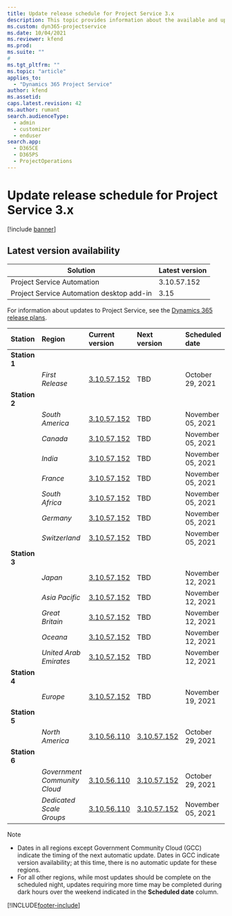 ```yaml
---
title: Update release schedule for Project Service 3.x
description: This topic provides information about the available and upcoming releases of Dynamics 365 Project Service Automation.
ms.custom: dyn365-projectservice
ms.date: 10/04/2021
ms.reviewer: kfend
ms.prod:
ms.suite: ""
#
ms.tgt_pltfrm: ""
ms.topic: "article"
applies_to: 
  - "Dynamics 365 Project Service"
author: kfend
ms.assetid: 
caps.latest.revision: 42
ms.author: rumant
search.audienceType: 
  - admin
  - customizer
  - enduser
search.app: 
  - D365CE
  - D365PS
  - ProjectOperations
---
```


# Update release schedule for Project Service 3.x

[!include [banner](../includes/psa-now-project-operations.md)]

## Latest version availability

| Solution  | Latest version |
|-------|----|
| Project Service Automation    | 3.10.57.152 |
| Project Service Automation desktop add-in                | 3.15          |

For information about updates to Project Service, see the [Dynamics 365 release plans](/dynamics365/release-plans/). 

| Station  | Region | Current version | Next version |  Scheduled date
| :---   | :---   | :---   | :---   |:---   |         
|<strong>Station 1</strong> | |  |  | |
| | <i>First Release</i> | [3.10.57.152](whats-new-ur-36.md) | TBD | October 29, 2021
|<strong>Station 2</strong> | |  |  | |
| | <i>South America</i> | [3.10.57.152](whats-new-ur-36.md) | TBD | November 05, 2021
| | <i>Canada</i> | [3.10.57.152](whats-new-ur-36.md) | TBD | November 05, 2021
| | <i>India</i> | [3.10.57.152](whats-new-ur-36.md) | TBD | November 05, 2021
| | <i>France</i> | [3.10.57.152](whats-new-ur-36.md) | TBD | November 05, 2021
| | <i>South Africa</i> | [3.10.57.152](whats-new-ur-36.md) | TBD | November 05, 2021
| | <i>Germany</i> | [3.10.57.152](whats-new-ur-36.md) | TBD | November 05, 2021
| | <i>Switzerland</i> | [3.10.57.152](whats-new-ur-36.md) | TBD | November 05, 2021
|<strong>Station 3</strong> | |  |  | |
| | <i>Japan</i> | [3.10.57.152](whats-new-ur-36.md) | TBD | November 12, 2021
| | <i>Asia Pacific</i> | [3.10.57.152](whats-new-ur-36.md) | TBD | November 12, 2021
| | <i>Great Britain</i> | [3.10.57.152](whats-new-ur-36.md) | TBD | November 12, 2021
| | <i>Oceana</i> | [3.10.57.152](whats-new-ur-36.md) | TBD | November 12, 2021
| | <i>United Arab Emirates</i> | [3.10.57.152](whats-new-ur-36.md) | TBD | November 12, 2021
|<strong>Station 4</strong> | |  |  | |
| | <i>Europe</i> | [3.10.57.152](whats-new-ur-36.md) | TBD | November 19, 2021
|<strong>Station 5</strong> | |  |  | |
| | <i>North America</i> | [3.10.56.110](whats-new-ur-35.md) | [3.10.57.152](whats-new-ur-36.md) | October 29, 2021
|<strong>Station 6</strong> | |  |  | |
| | <i>Government Community Cloud</i> | [3.10.56.110](whats-new-ur-35.md) | [3.10.57.152](whats-new-ur-36.md) | October 29, 2021
| | <i>Dedicated Scale Groups</i> | [3.10.56.110](whats-new-ur-35.md) | [3.10.57.152](whats-new-ur-36.md) | November 05, 2021


>[!Note]
> - Dates in all regions except Government Community Cloud (GCC) indicate the timing of the next automatic update. Dates in GCC indicate version availability; at this time, there is no automatic update for these regions.
> - For all other regions, while most updates should be complete on the scheduled night, updates requiring more time may be completed during dark hours over the weekend indicated in the **Scheduled date** column.


[!INCLUDE[footer-include](../includes/footer-banner.md)]
